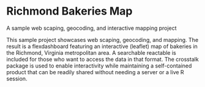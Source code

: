 # Richmond Bakeries Map
A sample web scaping, geocoding, and interactive mapping project

This sample project showcases web scaping, geocoding, and mapping. The result is a flexdashboard featuring an interactive (leaflet) map of bakeries in the Richmond, Virginia metropolitan area. A searchable reactable is included for those who want to access the data in that format. The crosstalk package is used to enable interactivity while maintaining a self-contained product that can be readily shared without needing a server or a live R session.



